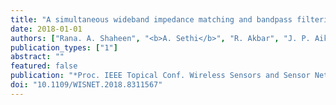 ```yaml
---
title: "A simultaneous wideband impedance matching and bandpass filtering technique using NUTL segments at 15~GHz"
date: 2018-01-01
authors: ["Rana. A. Shaheen", "<b>A. Sethi</b>", "R. Akbar", "J. P. Aikio", "T. Tuovinen", "T. Rahkonen", "A. Pärssinen"]
publication_types: ["1"]
abstract: ""
featured: false
publication: "*Proc. IEEE Topical Conf. Wireless Sensors and Sensor Networks (WiSNet)*"
doi: "10.1109/WISNET.2018.8311567"
---
```


